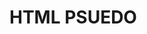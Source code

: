 # HTML PSUEDO

<!--

  Setup basic bootstrap snippet
  Lets try completing using carousel
  Create each slide --- 6 slides total
  Slide 1:
      Text: "I can read your mind"
      CTA: "Go" button
  Slide 2:
      Text: "Pick a mumber from 1-99"
      CTA: Next button; Refresh button
      subText: "when you have your number click next"
  Slide 3:
      Text: "Add both digits together to get a new number"
      CTA: Next button; Refresh button;
      subText: "Ex: 14 is 1 + 4 = 5" "click next to proceed"
  Slide 4:
      Text: "Subtract your new number from the original number"
      CTA: Next button; Refresh button;
      subText: "Ex: 14 -5 = 9", "click next to proceed"
  Slide 5:
      Text: "(Symbols and numeric values 1-99 each representing a symbol)"
      CTA: reveal button; refresh button
      subText: "Find your new number.", "Note the symbol beside the number"
  Slide 6: 
      Text: reveal the "(symbol)" as string
      CTA: refresh button
      subText: "Your symbol is:" "(symbol)"


-->

<!--

BODY
    DIV: Carousel slide
        DIV: Carousel inner
            DIV: Slide 1
                PARA: "I can read your mind"
                BTN: GO
            DIV: Slide 2
                PARA: "Pick a number from 1-99"
                BTN: Next
                secondaryText: "when you have your number click next
                BTN: Go back (Refresh symbol)
            DIV: Slide 3
                PARA: Add both digits together to get a new number
                BTN: Next
                secondaryText: "Ex: 14 is 1 + 4 = 5" "click next to proceed"
                BTN: Go back (Refresh symbol)
            DIV: Slide 4
                PARA: "Subtract your new number from the original number"
                BTN: NEXT
                secondaryText: "Ex: 14 - 5 = 9" "click next to proceed"
                BTN: Go back (Refresh symbol)
            DIV: Slide 5
                PARA: "(Number = Symbol) * 100
                BTN: Reveal
                secondaryText: "Find your new number." "Note the symbol beside the number"
                BTN: Go back (refresh symbol)
            DIV: Slide 6
                PARA: "(Randomly generated symbol)"
                secondaryText: "Your symbol is: (generated symbol)"
                BTN: Go back (refresh symbol)
                
                
                
                
                
                

 -->


